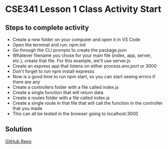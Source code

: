 # CSE341 Lesson 1 Class Activity Start

## Steps to complete activity

- Create a new folder on your computer and open it in VS Code
- Open the terminal and run: npm init
- Go through the CLI prompts to create the package.json
- Whatever filename you chose for your main file (index, app, server, etc.), create that file. For this example, we'll use server.js
- Create an express app that listens on either process.env.port or 3000
- Don't forget to run npm install expresss
- Now is a good time to run npm start, so you can start seeing errors if there are any
- Create a controllers folder with a file called index.js
- Create a single function that will return data
- Create a routes folder with a file called index.js
- Create a single route in that file that will call the function in the controller that you made
- This can all be tested in the browser going to localhost:3000

## Solution

[GitHub Repo](https://github.com/byui-cse/cse341-code-student/tree/L01-class-complete)
